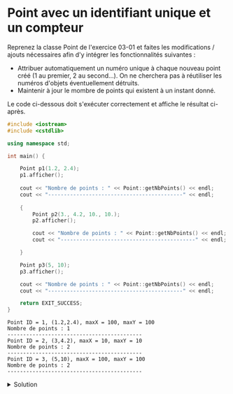# Point avec un identifiant unique et un compteur
Reprenez la classe Point de l'exercice 03-01 et faites les modifications / ajouts nécessaires afin d'y intégrer les fonctionnalités suivantes :

- Attribuer automatiquement un numéro unique à chaque nouveau point créé (1 au premier, 2 au second…). On ne cherchera pas à réutiliser les numéros d'objets éventuellement détruits.
- Maintenir à jour le mombre de points qui existent à un instant donné.


Le code ci-dessous doit s'exécuter correctement et affiche le résultat ci-après.

~~~cpp
#include <iostream>
#include <cstdlib>

using namespace std;

int main() {

    Point p1(1.2, 2.4);
    p1.afficher();
    
    cout << "Nombre de points : " << Point::getNbPoints() << endl;
    cout << "-------------------------------------------" << endl;
   
    {
        Point p2(3., 4.2, 10., 10.);
        p2.afficher();

        cout << "Nombre de points : " << Point::getNbPoints() << endl;
        cout << "-------------------------------------------" << endl;

    }

    Point p3(5, 10);
    p3.afficher();

    cout << "Nombre de points : " << Point::getNbPoints() << endl;
    cout << "-------------------------------------------" << endl;

    return EXIT_SUCCESS;
}
~~~

~~~text
Point ID = 1, (1.2,2.4), maxX = 100, maxY = 100
Nombre de points : 1
-------------------------------------------
Point ID = 2, (3,4.2), maxX = 10, maxY = 10
Nombre de points : 2
-------------------------------------------
Point ID = 3, (5,10), maxX = 100, maxY = 100
Nombre de points : 2
-------------------------------------------
~~~


<details>
<summary>Solution</summary>

~~~cpp
#include <iostream>
#include <cstdlib>

using namespace std;

class Point {
public:
    Point();
    Point(double x, double y, double maxX = 100., double maxY = 100.);
    ~Point();
    void setX(double x);
    void setY(double y);
    double getX() const;
    double getY() const;
    double getMaxX() const;
    double getMaxY() const;
    double getPointId() const;
    static double getNbPoints();
    void deplacer(double dx, double dy);
    void afficher() const;
private:
    double x, y;
    const double maxX;
    const double maxY;
    const int id;
    static int prochainId;
    static int nbPoints;
};

// -----------------------------------------------------------------



int main() {

    Point p1(1.2, 2.4);
    p1.afficher();
    
    cout << "Nombre de points : " << Point::getNbPoints() << endl;
    cout << "-------------------------------------------" << endl;
   
    {
        Point p2(3., 4.2, 10., 10.);
        p2.afficher();

        cout << "Nombre de points : " << Point::getNbPoints() << endl;
        cout << "-------------------------------------------" << endl;

    }

    Point p3(5, 10);
    p3.afficher();

    cout << "Nombre de points : " << Point::getNbPoints() << endl;
    cout << "-------------------------------------------" << endl;

    return EXIT_SUCCESS;
}

// -----------------------------------------------------------------
int Point::nbPoints = 0;
int Point::prochainId = 1;

Point::Point() : Point(0., 0.) {}

Point::Point(double x, double y, double maxX, double maxY) : x(x), y(y), maxX(maxX), maxY(maxY), id(prochainId) {
    ++prochainId;
    ++nbPoints;
}

Point::~Point() {
    --nbPoints;
}

void Point::setX(double x){
    this->x = x;
}

void Point::setY(double y){
    this->y = y;
}

double Point::getX() const {
    return this->x;
}

double Point::getY() const {
    return this->y;
}

double Point::getMaxX() const {
    return this->maxX;
}

double Point::getMaxY() const {
    return this->maxY;
}

double Point::getPointId() const {
    return this->id;
}

double Point::getNbPoints() {
    return Point::nbPoints;
}

void Point::deplacer(double dx, double dy) {
    if(x + dx <= maxX && y + dy <= maxY){
        x += dx;
        y += dy;    
    }        
}

void Point::afficher() const {
    cout << "Point ID = " << id << ", (" << x << "," << y << ")" << ", maxX = " << maxX << ", maxY = " << maxY << endl;
}

~~~



</details>